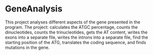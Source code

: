 # GeneAnalysis
This project analyses different aspects of the gene presented in the program. The project: calculates the ATGC percentage, counts the dinucleotides, counts the trinucleotides, gets the AT content, writes the exons into a separate file, writes the introns into a separate file, find the starting position of the ATG, translates the coding sequence, and finds mutations in the gene.
